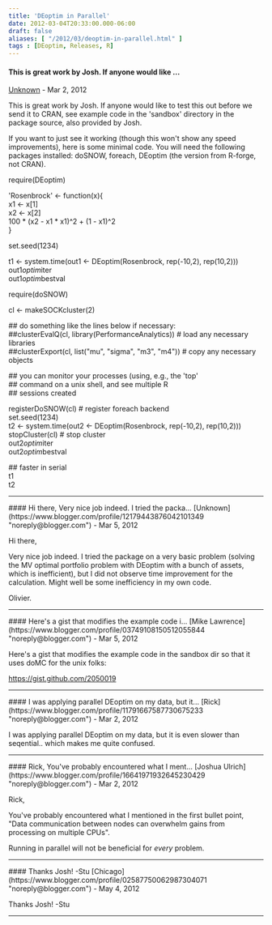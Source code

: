 ```yaml
---
title: 'DEoptim in Parallel'
date: 2012-03-04T20:33:00.000-06:00
draft: false
aliases: [ "/2012/03/deoptim-in-parallel.html" ]
tags : [DEoptim, Releases, R]
---
```


#### This is great work by Josh. If anyone would like ...
[Unknown](https://www.blogger.com/profile/15256155200899864782 "noreply@blogger.com") - <time datetime="2012-03-06T16:18:04.010-06:00">Mar 2, 2012</time>

This is great work by Josh. If anyone would like to test this out before we send it to CRAN, see example code in the 'sandbox' directory in the package source, also provided by Josh.  
  
If you want to just see it working (though this won't show any speed improvements), here is some minimal code. You will need the following packages installed: doSNOW, foreach, DEoptim (the version from R-forge, not CRAN).  
  
  
  
require(DEoptim)  
  
'Rosenbrock' <- function(x){  
x1 <- x\[1\]  
x2 <- x\[2\]  
100 \* (x2 - x1 \* x1)^2 + (1 - x1)^2  
}  
  
set.seed(1234)  
  
t1 <- system.time(out1 <- DEoptim(Rosenbrock, rep(-10,2), rep(10,2)))  
out1$optim$iter  
out1$optim$bestval  
  
require(doSNOW)  
  
cl <- makeSOCKcluster(2)  
  
\## do something like the lines below if necessary:  
##clusterEvalQ(cl, library(PerformanceAnalytics)) # load any necessary libraries  
##clusterExport(cl, list("mu", "sigma", "m3", "m4")) # copy any necessary objects  
  
\## you can monitor your processes (using, e.g., the 'top'  
\## command on a unix shell, and see multiple R  
\## sessions created  
  
registerDoSNOW(cl) # register foreach backend  
set.seed(1234)  
t2 <- system.time(out2 <- DEoptim(Rosenbrock, rep(-10,2), rep(10,2)))  
stopCluster(cl) # stop cluster  
out2$optim$iter  
out2$optim$bestval  
  
\## faster in serial  
t1  
t2
<hr />
#### Hi there, Very nice job indeed. I tried the packa...
[Unknown](https://www.blogger.com/profile/12179443876042101349 "noreply@blogger.com") - <time datetime="2012-03-16T04:29:58.961-05:00">Mar 5, 2012</time>

Hi there,  
  
Very nice job indeed. I tried the package on a very basic problem (solving the MV optimal portfolio problem with DEoptim with a bunch of assets, which is inefficient), but I did not observe time improvement for the calculation. Might well be some inefficiency in my own code.  
  
Olivier.
<hr />
#### Here's a gist that modifies the example code i...
[Mike Lawrence](https://www.blogger.com/profile/03749108150512055844 "noreply@blogger.com") - <time datetime="2012-03-16T08:16:06.378-05:00">Mar 5, 2012</time>

Here's a gist that modifies the example code in the sandbox dir so that it uses doMC for the unix folks:  
  
https://gist.github.com/2050019
<hr />
#### I was applying parallel DEoptim on my data, but it...
[Rick](https://www.blogger.com/profile/11791667587730675233 "noreply@blogger.com") - <time datetime="2012-03-20T01:10:05.281-05:00">Mar 2, 2012</time>

I was applying parallel DEoptim on my data, but it is even slower than seqential.. which makes me quite confused.
<hr />
#### Rick, You've probably encountered what I ment...
[Joshua Ulrich](https://www.blogger.com/profile/16641971932645230429 "noreply@blogger.com") - <time datetime="2012-03-20T05:38:30.528-05:00">Mar 2, 2012</time>

Rick,  
  
You've probably encountered what I mentioned in the first bullet point, "Data communication between nodes can overwhelm gains from processing on multiple CPUs".  
  
Running in parallel will not be beneficial for _every_ problem.
<hr />
#### Thanks Josh! -Stu
[Chicago](https://www.blogger.com/profile/02587750062987304071 "noreply@blogger.com") - <time datetime="2012-05-17T16:02:01.250-05:00">May 4, 2012</time>

Thanks Josh! -Stu
<hr />
